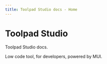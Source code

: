 ```yaml
---
title: Toolpad Studio docs - Home
---
```


# Toolpad Studio

<p class="description">Toolpad Studio docs.</p>

Low code tool, for developers, powered by MUI.
